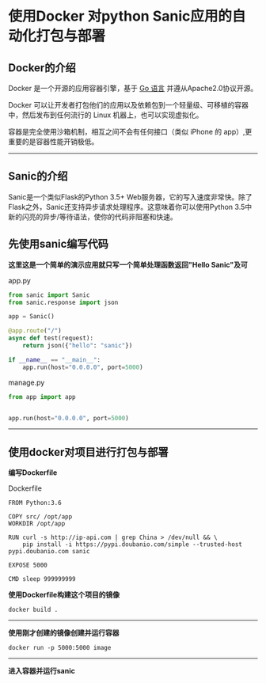 #  使用Docker 对python Sanic应用的自动化打包与部署



## Docker的介绍

Docker 是一个开源的应用容器引擎，基于 [Go 语言](http://www.runoob.com/go/go-tutorial.html) 并遵从Apache2.0协议开源。

Docker 可以让开发者打包他们的应用以及依赖包到一个轻量级、可移植的容器中，然后发布到任何流行的 Linux 机器上，也可以实现虚拟化。

容器是完全使用沙箱机制，相互之间不会有任何接口（类似 iPhone 的 app）,更重要的是容器性能开销极低。

---

## Sanic的介绍

Sanic是一个类似Flask的Python 3.5+ Web服务器，它的写入速度非常快。除了Flask之外，Sanic还支持异步请求处理程序。这意味着你可以使用Python 3.5中新的闪亮的异步/等待语法，使你的代码非阻塞和快速。



## 先使用sanic编写代码

**这里这是一个简单的演示应用就只写一个简单处理函数返回"Hello Sanic"及可**

app.py

```python
from sanic import Sanic
from sanic.response import json

app = Sanic()

@app.route("/")
async def test(request):
    return json({"hello": "sanic"})

if __name__ == "__main__":
    app.run(host="0.0.0.0", port=5000)
```

 manage.py

```python
from app import app


app.run(host="0.0.0.0", port=5000)

```

---



## 使用docker对项目进行打包与部署

**编写Dockerfile**

Dockerfile

```SAS
FROM Python:3.6

COPY src/ /opt/app
WORKDIR /opt/app

RUN curl -s http://ip-api.com | grep China > /dev/null && \
    pip install -i https://pypi.doubanio.com/simple --trusted-host pypi.doubanio.com sanic

EXPOSE 5000

CMD sleep 999999999
```



**使用Dockerfile构建这个项目的镜像**

```shell
docker build .
```

---

**使用刚才创建的镜像创建并运行容器**

```shell
docker run -p 5000:5000 image
```

---

**进入容器并运行sanic**

